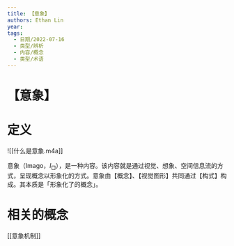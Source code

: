 ```yaml
---
title: 【意象】
authors: Ethan Lin
year:
tags:
  - 日期/2022-07-16 
  - 类型/辨析 
  - 内容/概念 
  - 类型/术语 
---
```



# 【意象】







# 定义


![[什么是意象.m4a]]

意象（Imago，$I_{\Box}$），是一种内容。该内容就是通过视觉、想象、空间信息流的方式，呈现概念以形象化的方式。意象由【概念】、【视觉图形】共同通过【构式】构成。其本质是「形象化了的概念」。


# 相关的概念

[[意象机制]]

